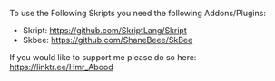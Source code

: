 To use the Following Skripts you need the following Addons/Plugins:
 - Skript: https://github.com/SkriptLang/Skript
 - Skbee: https://github.com/ShaneBeee/SkBee


If you would like to support me please do so here:
 https://linktr.ee/Hmr_Abood
